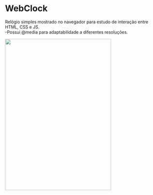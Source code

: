 # WebClock

  Relógio simples mostrado no navegador para estudo de interação entre HTML, CSS e JS.<br>
  -Possui @media para adaptabilidade a diferentes resoluções. 
   
  <img src="https://raw.githubusercontent.com/LeoHLV/Armazenamento/main/Imagens/WebClock%20img_%20(2).avif"
  height="500"
  width="350"
  />
